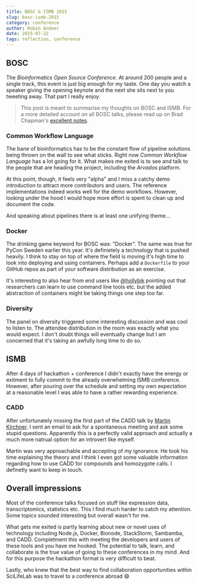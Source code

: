 ```yaml
---
title: BOSC & ISMB 2015
slug: bosc-ismb-2015
category: conference
author: Robin Andeer
date: 2015-07-22
tags: reflection, conference
---
```


## BOSC
The *Bioinformatics Open Source Conference*. At around 200 people and a single track, this event is just big enough for my taste. One day you watch a speaker giving the opening keynote and the next she sits next to you tweeting away. That part I really enjoy.

> This post is meant to summarise my thoughts on BOSC and ISMB. For a more detailed account on all BOSC talks, please read up on Brad Chapman's [excellent notes][brad].

### Common Workflow Language
The bane of bioinformatics has to be the constant flow of pipeline solutions being thrown on the wall to see what sticks. Right now *Common Workflow Language* has a lot going for it. What makes me exited is to see and talk to the people that are heading the project, including the *Arvados* platform.

At this point, though, it feels very "alpha" and I miss a catchy demo introduction to attract more contributors and users. The reference implementations indeed works well for the demo workflows. However, looking under the hood I would hope more effort is spent to clean up and document the code.

And speaking about pipelines there is at least one unifying theme...

### Docker
The drinking game keyword for BOSC was: "Docker". The same was true for PyCon Sweden earlier this year. It's definietely a technology that is pushed heavily. I think to stay on top of where the field is moving it's high time to look into deploying and using containers. Perhaps add a ``Dockerfile`` to your GitHub repos as part of your software distribution as an exercise.

It's interesting to also hear from end users like [@hollybik][bik-twitter] pointing out that researchers can learn to use command line tools etc. but the added abstraction of containers might be taking things one step too far.

### Diversity
The panel on diversity triggered some interesting discussion and was cool to listen to. The attendee distribution in the room was exactly what you would expect. I don't doubt things will eventually change but I am concerned that it's taking an awfully long time to do so.


## ISMB
After 4 days of hackathon + conference I didn't exactly have the energy or exitment to fully commit to the already overwhelming ISMB conference. However, after pouring over the schedule and setting my own expectation at a reasonable level I was able to have a rather rewarding experience.

### CADD
After unfortunately missing the first part of the CADD talk by [Martin Kirchner][shendure]. I sent an email to ask for a spontaneous meeting and ask some stupid questions. Apparently this is a perfectly valid approach and actually a much more natrual option for an introvert like myself.

Martin was very approachable and accepting of my ignorance. He took his time explaining the theory and I think I even got some valuable information regarding how to use CADD for compounds and homozygote calls. I definetly want to keep in touch.

## Overall impressions
Most of the conference talks focused on stuff like expression data, transcriptomics, statistics etc. This I find much harder to catch my attention. Some topics sounded interesting but overall wasn't for me.

What gets me exited is partly learning about new or novel uses of technology including Node.js, Docker, Bionode, StackStorm, Sambamba, and CADD. Completment this with meeting the developers and users of these tools and you have me hooked. The potential to talk, learn, and collaborate is the true value of going to these conferences in my mind. And for this purpose the hackathon format is very difficult to beat.

Lastly, who knew that the best way to find collaboration opportunities within SciLifeLab was to travel to a conference abroad :smile:


[bik-twitter]: https://twitter.com/hollybik
[brad]: https://smallchangebio.wordpress.com/2015/07/10/bosc2015day1a/
[codefest]: http://www.robinandeer.com/blog/2015/07/08/bosc-codefest-2015/
[shendure]: http://krishna.gs.washington.edu/current.html
